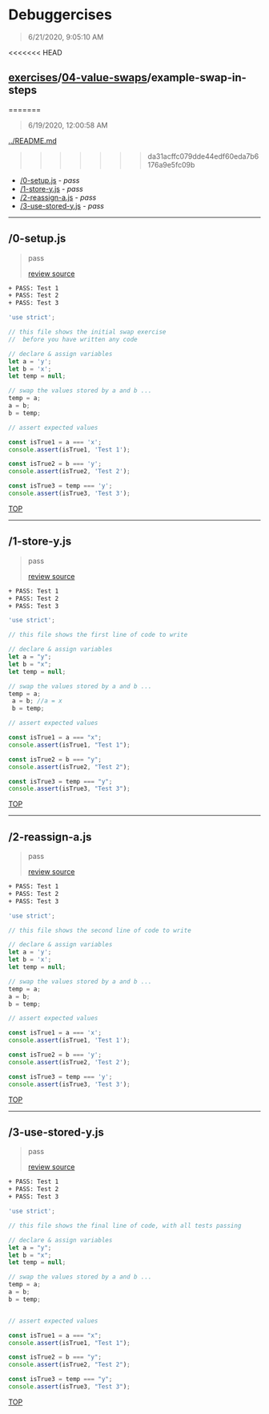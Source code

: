 # Debuggercises 

> 6/21/2020, 9:05:10 AM 

<<<<<<< HEAD
## [exercises](../../README.md)/[04-value-swaps](../README.md)/example-swap-in-steps 
=======
> 6/19/2020, 12:00:58 AM 

[../README.md](../README.md)
>>>>>>> da31acffc079dde44edf60eda7b6176a9e5fc09b

- [/0-setup.js](#0-setupjs) - _pass_ 
- [/1-store-y.js](#1-store-yjs) - _pass_ 
- [/2-reassign-a.js](#2-reassign-ajs) - _pass_ 
- [/3-use-stored-y.js](#3-use-stored-yjs) - _pass_ 
---

## /0-setup.js 

> pass 
>
> [review source](../../../exercises/04-value-swaps/example-swap-in-steps/0-setup.js)

```txt
+ PASS: Test 1
+ PASS: Test 2
+ PASS: Test 3
```

```js
'use strict';

// this file shows the initial swap exercise
//  before you have written any code

// declare & assign variables
let a = 'y';
let b = 'x';
let temp = null;

// swap the values stored by a and b ...
temp = a;
a = b;
b = temp;

// assert expected values

const isTrue1 = a === 'x';
console.assert(isTrue1, 'Test 1');

const isTrue2 = b === 'y';
console.assert(isTrue2, 'Test 2');

const isTrue3 = temp === 'y';
console.assert(isTrue3, 'Test 3');

```

[TOP](#debuggercises)

---

## /1-store-y.js 

> pass 
>
> [review source](../../../exercises/04-value-swaps/example-swap-in-steps/1-store-y.js)

```txt
+ PASS: Test 1
+ PASS: Test 2
+ PASS: Test 3
```

```js
'use strict';

// this file shows the first line of code to write

// declare & assign variables
let a = "y";
let b = "x";
let temp = null;

// swap the values stored by a and b ...
temp = a;
 a = b; //a = x
 b = temp;

// assert expected values

const isTrue1 = a === "x";
console.assert(isTrue1, "Test 1");

const isTrue2 = b === "y";
console.assert(isTrue2, "Test 2");

const isTrue3 = temp === "y";
console.assert(isTrue3, "Test 3");
```

[TOP](#debuggercises)

---

## /2-reassign-a.js 

> pass 
>
> [review source](../../../exercises/04-value-swaps/example-swap-in-steps/2-reassign-a.js)

```txt
+ PASS: Test 1
+ PASS: Test 2
+ PASS: Test 3
```

```js
'use strict';

// this file shows the second line of code to write

// declare & assign variables
let a = 'y';
let b = 'x';
let temp = null;

// swap the values stored by a and b ...
temp = a;
a = b;
b = temp;

// assert expected values

const isTrue1 = a === 'x';
console.assert(isTrue1, 'Test 1');

const isTrue2 = b === 'y';
console.assert(isTrue2, 'Test 2');

const isTrue3 = temp === 'y';
console.assert(isTrue3, 'Test 3');

```

[TOP](#debuggercises)

---

## /3-use-stored-y.js 

> pass 
>
> [review source](../../../exercises/04-value-swaps/example-swap-in-steps/3-use-stored-y.js)

```txt
+ PASS: Test 1
+ PASS: Test 2
+ PASS: Test 3
```

```js
'use strict';

// this file shows the final line of code, with all tests passing

// declare & assign variables
let a = "y";
let b = "x";
let temp = null;

// swap the values stored by a and b ...
temp = a;
a = b;
b = temp;


// assert expected values

const isTrue1 = a === "x";
console.assert(isTrue1, "Test 1");

const isTrue2 = b === "y";
console.assert(isTrue2, "Test 2");

const isTrue3 = temp === "y";
console.assert(isTrue3, "Test 3");

```

[TOP](#debuggercises)

